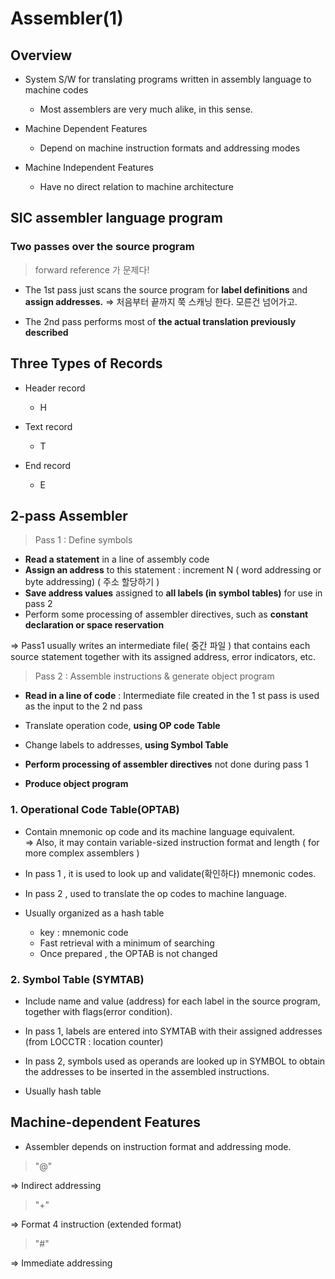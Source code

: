 # Assembler(1)

## Overview 

* System S/W for translating programs written in assembly language to machine codes 

  * Most assemblers are very much alike, in this sense.

* Machine Dependent Features

  * Depend on machine instruction formats and addressing modes

* Machine Independent Features

  * Have no direct relation to machine architecture

## SIC assembler language program

### Two passes over the source program

> forward reference 가 문제다!

* The 1st pass just scans the source program for **label definitions** and **assign addresses.**
=> 처음부터 끝까지 쭉 스캐닝 한다. 모른건 넘어가고. 

* The 2nd pass performs most of **the actual translation previously described**


## Three Types of Records 

* Header record
  * H

* Text record
  * T

* End record
  * E 

## 2-pass Assembler

> Pass 1 : Define symbols

* **Read a statement** in a line of assembly code 
* **Assign an address** to this statement : increment N ( word addressing or byte addressing) ( 주소 할당하기 ) 
* **Save address values** assigned to **all labels (in symbol tables)** for use in pass 2 
* Perform some processing of assembler directives, such as **constant declaration or space reservation**

=> Pass1 usually writes an intermediate file( 중간 파일 ) that contains each source statement together with its assigned address, error indicators, etc.

> Pass 2 : Assemble instructions & generate object program 

* **Read in a line of code** : Intermediate file created in the 1 st pass is used as the input to the 2 nd pass

* Translate operation code, **using OP code Table**

* Change labels to addresses, **using Symbol Table**

* **Perform processing of assembler directives** not done during pass 1 
* **Produce object program** 

### 1. Operational Code Table(OPTAB)

* Contain mnemonic op code and its machine language equivalent.
<br>=> Also, it may contain variable-sized instruction format and length ( for more complex assemblers ) 

* In pass 1 , it is used to look up and validate(확인하다) mnemonic codes.
* In pass 2 , used to translate the op codes to machine language.
* Usually organized as a hash table 
  * key : mnemonic code
  * Fast retrieval with a minimum of searching
  * Once prepared , the OPTAB is not changed 

### 2. Symbol Table (SYMTAB)

* Include name and value (address) for each label in the source program, together with flags(error condition).

* In pass 1, labels are entered into SYMTAB with their assigned addresses (from LOCCTR : location counter)

* In pass 2, symbols used as operands are looked up in SYMBOL to obtain the addresses to be inserted in the assembled instructions.

* Usually hash table

## Machine-dependent Features

* Assembler depends on instruction format and addressing mode.

> "@"

=> Indirect addressing

> "+"

=> Format 4 instruction (extended format)

> "#"

=> Immediate addressing
